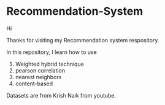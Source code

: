 # Recommendation-System

Hi

Thanks for visiting my Recommendation system respository.

In this repository, I learn how to use

1. Weighted hybrid technique
2. pearson correlation
3. nearest neighbors
4. content-based
   
Datasets are from Krish Naik from youtube. 
